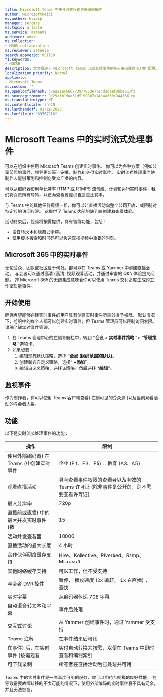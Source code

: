 ```yaml
---
title: Microsoft Teams 中用于流式传输的编码器概述
author: MicrosoftHeidi
ms.author: heidip
manager: serdars
ms.topic: article
ms.service: msteams
audience: admin
ms.collection:
- M365-collaboration
ms.reviewer: asteele
search.appverid: MET150
f1.keywords:
- NOCSH
description: 本文概述了 Microsoft Teams 流式处理事件的基于编码器的 RTMP 配置。
localization_priority: Normal
appliesto:
- Microsoft Teams
ms.custom: ''
ms.openlocfilehash: d7ea21edb6677397785367cecd3daaf9bbe513f3
ms.sourcegitcommit: 0d25efb3dae31d5199807a14baaf30e944f561ce
ms.translationtype: MT
ms.contentlocale: zh-CN
ms.lasthandoff: 01/11/2023
ms.locfileid: "69767916"
---
```

# <a name="live-streaming-events-in-microsoft-teams"></a>Microsoft Teams 中的实时流式处理事件

可以在组织中使用 Microsoft Teams 创建实时事件。 你可以为各种方案（例如公司范围的事件、领导更新等）安排、制作和交付实时事件。 实时流式处理事件使制作人能够策划和控制向受众广播的内容。

可以从编码器使用单比特率 RTMP 或 RTMPS 流创建、计划和运行实时事件 - 我们将负责所有转码，以便向查看者提供自适应比特率。

与 Teams 中的其他任何视频一样，你可以让直播活动向整个公司开放，或限制对特定组的访问权限。 这提供了 Teams 内部的端到端创建和查看体验。

活动结束后，视频将按需提供，具有智能功能，包括：

- 语音转文本和隐藏式字幕。
- 使用脚本搜索和时间码可以快速查找视频中重要的时刻。

## <a name="live-events-in-microsoft-365"></a>Microsoft 365 中的实时事件

无论受众、团队或社区位于何处，都可以在 Teams 或 Yammer 中创建直播活动。 与会者可以通过高清 (高清) 视频观看活动，并通过审查的 Q&A 体验提交问题。 跨 Microsoft 365 的无缝集成意味着你可以使用 Teams 交付高度生成的工作室质量事件。

## <a name="get-started"></a>开始使用

确保希望能够创建实时事件的用户具有创建实时事件所需的授予权限。 默认情况下，组织中的每个人都可以创建实时事件，但 Teams 管理员可以限制访问权限。 详细了解实时事件管理。

1. 在 Teams 管理中心的左侧导航栏中，转到 **“会议** > **实时事件策略** ”> **“管理策略** ”选项卡。
1. 如果想要：
    1. 编辑现有默认策略，选择 **“全局 (组织范围的默认)**。
    1. 创建新的自定义策略，选择“ **+添加**”。
    1. 编辑自定义策略，选择该策略，然后选择 **“编辑**”。

## <a name="monitor-your-event"></a>监视事件

作为制作者，你可以使用 Teams 客户端查看) 右侧可见的受众源 (以及当前观看活动的与会者人数。

## <a name="capabilities"></a>功能

以下是实时流式处理事件的功能：

|操作                                            |限制                                                               |
|-----------------------------------------------------|---------------------------------------------------------------------|
|使用外部编码器) 在 Teams (中创建实时事件  |企业 (E1、E3、E5) 、教育 (A3、A5)                           |
|观看直播活动                                     |具有查看事件权限的查看者以及有效的 Teams 许可证 (除非事件是公开的，则不需要查看许可证)  |
|最大分辨率                                   |720p                                                                 |
|直播前或直播) 中的最大并发实时事件 (数 |15                                                                   |
|活动并发查看器                            |10000                                                                |
|直播活动的最大长度                         |4 小时                                                              |
|合作伙伴网络缓存支持                      |Hive、Kollective、Riverbed、Ramp、Microsoft                          |
|其他网络缓存支持                        |可以工作，但不受支持                                        |
|与会者 DVR 控件                                |暂停， 播放速度 (2x 追赶， 1x 在直播) ， 查找                |
|实时字幕                                   |从编码器传递 708 字幕                                |
|自动语音转文本和字幕                |事件后处理                                            |
|交互式讨论                              |从 Yammer 创建事件时，通过 Yammer 受支持           |
|Teams 注释                                       |在事件结束后可用                                       |
|在事件) 后，在实时事件 (按需观看        |实时自动转换为按需，以便在 Teams 中即时查看和编制索引 |
|可下载录制                               |所有者在直播活动后已处理并可用               |

Teams 中的实时事件是一项高度可用的服务，你可以期待大规模的良好性能。 在导致需要故障转移的不太可能的情况下，使用外部编码的实时事件将不具有冗余，并且无法恢复。

